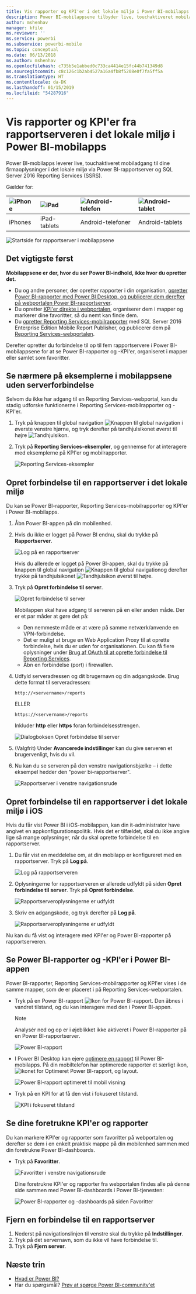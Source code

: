 ```yaml
---
title: Vis rapporter og KPI'er i det lokale miljø i Power BI-mobilapps
description: Power BI-mobilappsene tilbyder live, touchaktiveret mobiladgang til dine virksomhedsoplysninger i det lokale miljø via SQL Server Reporting Services og Power BI-rapportserver.
author: mshenhav
manager: kfile
ms.reviewer: ''
ms.service: powerbi
ms.subservice: powerbi-mobile
ms.topic: conceptual
ms.date: 06/13/2018
ms.author: mshenhav
ms.openlocfilehash: c735b5e1abbed0c733ca4414e15fc44b741349d8
ms.sourcegitcommit: c8c126c1b2ab4527a16a4fb8f5208e0f7fa5ff5a
ms.translationtype: HT
ms.contentlocale: da-DK
ms.lasthandoff: 01/15/2019
ms.locfileid: "54287916"
---
```

# <a name="view-on-premises-report-server-reports-and-kpis-in-the-power-bi-mobile-apps"></a>Vis rapporter og KPI'er fra rapportserveren i det lokale miljø i Power BI-mobilapps

Power BI-mobilapps leverer live, touchaktiveret mobiladgang til dine firmaoplysninger i det lokale miljø via Power BI-rapportserver og SQL Server 2016 Reporting Services (SSRS).

Gælder for:

| ![iPhone](./media/mobile-app-ssrs-kpis-mobile-on-premises-reports/iphone-logo-50-px.png) | ![iPad](./media/mobile-app-ssrs-kpis-mobile-on-premises-reports/ipad-logo-50-px.png) | ![Android-telefon](./media/mobile-app-ssrs-kpis-mobile-on-premises-reports/android-phone-logo-50-px.png) | ![Android-tablet](./media/mobile-app-ssrs-kpis-mobile-on-premises-reports/android-tablet-logo-50-px.png) |
|:--- |:--- |:--- |:--- |
| iPhones |iPad-tablets |Android-telefoner |Android-tablets |


![Startside for rapportserver i mobilappsene](./media/mobile-app-ssrs-kpis-mobile-on-premises-reports/power-bi-ipad-pbi-report-server-home.png)

## <a name="first-things-first"></a>Det vigtigste først
**Mobilappsene er der, hvor du ser Power BI-indhold, ikke hvor du opretter det.**

* Du og andre personer, der opretter rapporter i din organisation, [opretter Power BI-rapporter med Power BI Desktop, og publicerer dem derefter på webportalen Power BI-rapportserver](../../report-server/quickstart-create-powerbi-report.md). 
* Du opretter [KPI'er direkte i webportalen](https://docs.microsoft.com/sql/reporting-services/working-with-kpis-in-reporting-services), organiserer dem i mapper og markerer dine favoritter, så du nemt kan finde dem. 
* Du [opretter Reporting Services-mobilrapporter](https://docs.microsoft.com/sql/reporting-services/mobile-reports/create-mobile-reports-with-sql-server-mobile-report-publisher) med SQL Server 2016 Enterprise Edition Mobile Report Publisher, og publicerer dem på [Reporting Services-webportalen](https://docs.microsoft.com/sql/reporting-services/web-portal-ssrs-native-mode).  

Derefter opretter du forbindelse til op til fem rapportservere i Power BI-mobilappsene for at se Power BI-rapporter og -KPI'er, organiseret i mapper eller samlet som favoritter. 

## <a name="explore-samples-in-the-mobile-apps-without-a-server-connection"></a>Se nærmere på eksemplerne i mobilappsene uden serverforbindelse
Selvom du ikke har adgang til en Reporting Services-webportal, kan du stadig udforske funktionerne i Reporting Services-mobilrapporter og -KPI'er. 

1. Tryk på knappen til global navigation ![Knappen til global navigation](././media/mobile-app-ssrs-kpis-mobile-on-premises-reports/power-bi-iphone-global-nav-button.png) i øverste venstre hjørne, og tryk derefter på tandhjulsikonet øverst til højre ![Tandhjulsikon](././media/mobile-app-ssrs-kpis-mobile-on-premises-reports/power-bi-ios-settings-icon.png).
2. Tryk på **Reporting Services-eksempler**, og gennemse for at interagere med eksemplerne på KPI'er og mobilrapporter.
   
   ![Reporting Services-eksempler](./media/mobile-app-ssrs-kpis-mobile-on-premises-reports/power-bi-iphone-ssrs-samples.png)

## <a name="connect-to-an-on-premises-report-server"></a>Opret forbindelse til en rapportserver i det lokale miljø
Du kan se Power BI-rapporter, Reporting Services-mobilrapporter og KPI'er i Power BI-mobilapps. 

1. Åbn Power BI-appen på din mobilenhed.
2. Hvis du ikke er logget på Power BI endnu, skal du trykke på **Rapportserver**.
   
   ![Log på en rapportserver](./media/mobile-app-ssrs-kpis-mobile-on-premises-reports/power-bi-connect-to-rs-login.png)
   
   Hvis du allerede er logget på Power BI-appen, skal du trykke på knappen til global navigation ![Knappen til global navigation](././media/mobile-app-ssrs-kpis-mobile-on-premises-reports/power-bi-iphone-global-nav-button.png)og derefter trykke på tandhjulsikonet ![Tandhjulsikon](././media/mobile-app-ssrs-kpis-mobile-on-premises-reports/power-bi-ios-settings-icon.png) øverst til højre.
3. Tryk på **Opret forbindelse til server**.
   
    ![Opret forbindelse til server](./media/mobile-app-ssrs-kpis-mobile-on-premises-reports/power-bi-android-server-sign-in.png)

     Mobilappen skal have adgang til serveren på en eller anden måde. Der er et par måder at gøre det på:

    - Den nemmeste måde er at være på samme netværk/anvende en VPN-forbindelse.
    - Det er muligt at bruge en Web Application Proxy til at oprette forbindelse, hvis du er uden for organisationen. Du kan få flere oplysninger under [Brug af OAuth til at oprette forbindelse til Reporting Services](mobile-oauth-ssrs.md). 
    - Åbn en forbindelse (port) i firewallen.

1. Udfyld serveradressen og dit brugernavn og din adgangskode. Brug dette format til serveradressen:
   
     `http://<servername>/reports`
   
     ELLER
   
     `https://<servername>/reports`
   
   Inkluder **http** eller **https** foran forbindelsesstrengen.
   
    ![Dialogboksen Opret forbindelse til server](./media/mobile-app-ssrs-kpis-mobile-on-premises-reports/power-bi-ios-connect-to-server-dialog.png)
5. (Valgfrit) Under **Avancerede indstillinger** kan du give serveren et brugervenligt, hvis du vil.
6. Nu kan du se serveren på den venstre navigationsbjælke – i dette eksempel hedder den "power bi-rapportserver".
   
   ![Rapportserver i venstre navigationsrude](./media/mobile-app-ssrs-kpis-mobile-on-premises-reports/power-bi-iphone-left-nav-report-server.png)

## <a name="connect-to-an-on-premises-report-server-in-ios"></a>Opret forbindelse til en rapportserver i det lokale miljø i iOS

Hvis du får vist Power BI i iOS-mobilappen, kan din it-administrator have angivet en appkonfigurationspolitik. Hvis det er tilfældet, skal du ikke angive lige så mange oplysninger, når du skal oprette forbindelse til en rapportserver. 

1. Du får vist en meddelelse om, at din mobilapp er konfigureret med en rapportserver. Tryk på **Log på**.

    ![Log på rapportserveren](./media/mobile-app-ssrs-kpis-mobile-on-premises-reports/power-bi-config-server-sign-in.png)

2.  Oplysningerne for rapportserveren er allerede udfyldt på siden **Opret forbindelse til server**. Tryk på **Opret forbindelse**.

    ![Rapportserveroplysningerne er udfyldt](./media/mobile-app-ssrs-kpis-mobile-on-premises-reports/power-bi-ios-remote-configure-connect-server.png)

3. Skriv en adgangskode, og tryk derefter på **Log på**. 

    ![Rapportserveroplysningerne er udfyldt](./media/mobile-app-ssrs-kpis-mobile-on-premises-reports/power-bi-config-server-address.png)

Nu kan du få vist og interagere med KPI'er og Power BI-rapporter på rapportserveren.

## <a name="view-power-bi-reports-and-kpis-in-the-power-bi-app"></a>Se Power BI-rapporter og -KPI'er i Power BI-appen
Power BI-rapporter, Reporting Services-mobilrapporter og KPI'er vises i de samme mapper, som de er placeret i på Reporting Services-webportalen. 

* Tryk på en Power BI-rapport ![Ikon for Power BI-rapport](./media/mobile-app-ssrs-kpis-mobile-on-premises-reports/power-bi-rs-mobile-report-icon.png). Den åbnes i vandret tilstand, og du kan interagere med den i Power BI-appen.

    > [!NOTE]
  > Analysér ned og op er i øjeblikket ikke aktiveret i Power BI-rapporter på en Power BI-rapportserver.
  
    ![Power BI-rapport](./media/mobile-app-ssrs-kpis-mobile-on-premises-reports/power-bi-iphone-report-server-report.png)
* I Power BI Desktop kan ejere [optimere en rapport](../../desktop-create-phone-report.md) til Power BI-mobilapps. På din mobiltelefon har optimerede rapporter et særligt ikon, ![ikonet for Optimeret Power BI-rapport](./media/mobile-app-ssrs-kpis-mobile-on-premises-reports/power-bi-rs-mobile-optimized-icon.png), og layout.
  
    ![Power BI-rapport optimeret til mobil visning](./media/mobile-app-ssrs-kpis-mobile-on-premises-reports/power-bi-rs-mobile-optimized-report.png)
* Tryk på en KPI for at få den vist i fokuseret tilstand.
  
    ![KPI i fokuseret tilstand](./media/mobile-app-ssrs-kpis-mobile-on-premises-reports/pbi_ipad_ssmrp_tile.png)

## <a name="view-your-favorite-kpis-and-reports"></a>Se dine foretrukne KPI'er og rapporter
Du kan markere KPI'er og rapporter som favoritter på webportalen og derefter se dem i en enkelt praktisk mappe på din mobilenhed sammen med din foretrukne Power BI-dashboards.

* Tryk på **Favoritter**.
  
   ![Favoritter i venstre navigationsrude](./media/mobile-app-ssrs-kpis-mobile-on-premises-reports/power-bi-ipad-faves-pbi-report-server-update.png)
  
   Dine foretrukne KPI'er og rapporter fra webportalen findes alle på denne side sammen med Power BI-dashboards i Power BI-tjenesten:
  
   ![Power BI-rapporter og -dashboards på siden Favoritter](./media/mobile-app-ssrs-kpis-mobile-on-premises-reports/power-bi-ipad-favorites.png)

## <a name="remove-a-connection-to-a-report-server"></a>Fjern en forbindelse til en rapportserver
1. Nederst på navigationslinjen til venstre skal du trykke på **Indstillinger**.
2. Tryk på det servernavn, som du ikke vil have forbindelse til.
3. Tryk på **Fjern server**.

## <a name="next-steps"></a>Næste trin
* [Hvad er Power BI?](../../power-bi-overview.md)  
* Har du spørgsmål? [Prøv at spørge Power BI-community'et](http://community.powerbi.com/)

